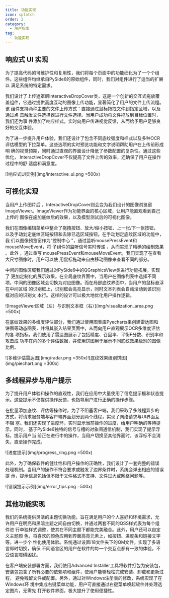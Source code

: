 ```yaml
---
title: 功能实现
icon: splotch
order: 2
category:
  - 用户指南
tag:
  - 功能实现
---
```


## 响应式 UI 实现
为了提高代码的可维护性和复用性，我们将每个页面中的功能细化为了一个个组 件。这些组件均继承自PySide6的原始组件，同时，我们对组件进行了适当的扩展以 满足系统的特定需求。

我们设计了上传遮罩层InteractiveDropCover类，这是一个创新的交互式拖放覆 盖组件，它通过提供高度互动的图像上传功能，显著简化了用户的文件上传流程。该 组件支持两种主要的文件上传方式：直接通过鼠标拖拽文件到指定区域，以及通过点 击触发文件选择器进行文件选择。当用户成功将文件拖放到目标位置时，我们还为事 件添加了响应样式，实时向用户传递视觉反馈，从而给予用户足够良好的交互体验。


为了进一步提升用户体验，我们还设计了包含不同底纹强度和样式以及多种OCR 评估模型的下拉菜单。这些选项的实时预览功能和文字说明帮助用户在上传前形成明 确的视觉预期，同时通过直观的界面设计降低了参数配置的复杂性。通过这些优化， InteractiveDropCover不仅提高了文件上传的效率，还确保了用户在操作过程中的舒 适度和满意度。

![响应式UI实例](img/interactive_ui.png =500x)

## 可视化实现
当用户上传图片后 ，InteractiveDropCover则会变为我们设计的图像浏览窗 ImageViewer。ImageViewer作为功能界面的核心区域，让用户能直观看到自己上传的 图像在施加底纹后的效果，以及模型测试后的可视化图像。

我们在图像编辑菜单中整合了拖拽按钮、放大/缩小按钮、上一张/下一张按钮， 以及手动划定底纹区域按钮和去除已选区域按钮。在手动划定底纹区域的功能中，我 们以图像预览窗作为“控制中心 ”，通过监听mousePressEvent和mouseMoveEvent，将 子组件的监听信号实时传递 ，从而实现了精确的绘制效果 。此外 ，通过重写 mousePressEvent和mouseMoveEvent，我们实现了在查看大尺寸图像时，用户可以使 用鼠标拖动来自由移动图像来查看不同的部分。

中间的图像区域我们通过对PySide6中的QGraphicsView类进行功能拓展，实现了 更加定制化的展示效果。在全局底纹界面中，当用户在图像列表中选择不同项，中间的图像区域会切换为对应图像。而在局部底纹界面中，当用户的鼠标悬浮在中间区域 的识别框上，识别框会高亮显示，同时文本列表会自动滚动到该识别框对应的识别文 本行。这样的设计可以极大地优化用户操作逻辑。

![ImageViewer区域（左）与识别文本框（右）](img/visualization_area.png =500x)

在底纹效果的多维度评估部分，我们通过使用图表库Pyecharts来创建雷达图和 饼图等动态图表，并将其嵌入结果页面中，从而向用户直观展示OCR多维度评估的各 项指标。我们使用了雷达图展示了包括精度、召回率、平衡F分数、识别率和攻击成 功率在内的多个评估数据，并使用饼图用于展示不同底纹效果级别的图像比例。

![多维评估雷达图](img/radar.png =350x)![底纹效果级别饼图](img/piechart.png =300x)


## 多线程异步与用户提示

为了提升用户体验和操作的直观性，我们在应用中大量使用了信息提示框和状态提示。这些提示不仅提供操作反馈，也指导用户进行正确的操作步骤。

在批量添加底纹、评估等操作时，为了不阻塞客户端，我们采取了多线程异步的 方式，将请求服务端与客户端界面划分到两个线程，实现了网络请求与UI界面互不阻 塞。我们还实现了进度环，实时显示当前操作的进度，给用户明确的等待提示。同时， 基于PySide6独特的信号与槽的对象间通信机制，我们实现了提示浮标，提示用户当 前正在进行中的操作，当用户切换至其他界面时，该浮标不会消失，直至操作完成。

![进度提示](img/progress_ring.png =500x)

此外，为了确保软件的健壮性和用户操作的正确性，我们设计了一套完整的错误 处理机制。当用户的操作不符合要求或触发了边界条件时，系统会弹出相应的错误提 示，提示信息包括但不限于文件格式不支持、文件过大或网络问题等。

![错误提示示例](img/error_tips.png =500x)


## 其他功能实现

我们的系统提供灵活的主题切换功能，旨在满足用户的个人喜好和环境需求，允 许用户在明亮和黑暗主题之间自由切换，并通过两套不同的QSS样式表为每个组件进 行单独样式调整，使其在不同主题下都能完美融合。此外，用户还可以自定义主题颜 色，将喜欢的颜色应用到界面高亮元素上，如按钮、进度条和链接文字等，进一步个 性化使用体验。系统通过设置i18文件夹下的QM文件，实现了多语言即时切换，确保 不同语言区的用户在软件的每一个交互点都有一致的体验，不受语言障碍困扰。

在客户端安装部署方面，我们使用Advanced Installer工具将软件打包为安装包， 安装包包含了所有必要的依赖项和组件，使用户能够轻松完成安装、卸载和更新过程， 避免残留文件或配置。另外，通过对Windows注册表的修改，系统实现了在Windows环 境中集成右键菜单功能，用户可直接通过右键菜单唤起软件并处理选定图片，无需先 打开软件界面，极大提升了使用便捷性。